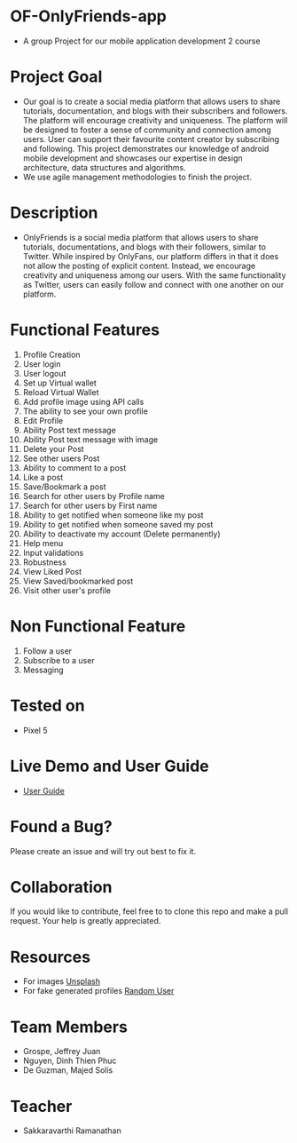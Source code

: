 # OF-OnlyFriends-app
- A group Project for our mobile application development 2 course

# Project Goal
- Our goal is to create a social media platform that allows users to share tutorials, documentation, and blogs with their subscribers and followers. The platform will encourage creativity and uniqueness. The platform will be designed to foster a sense of community and connection among users. User can support their favourite content creator by subscribing and following. This project demonstrates our knowledge of android mobile development and showcases our expertise in design architecture, data structures and algorithms.
- We use agile management methodologies to finish the project.

# Description
- OnlyFriends is a social media platform that allows users to share tutorials, documentations, and blogs with their followers, similar to Twitter. While inspired by OnlyFans, our platform differs in that it does not allow the posting of explicit content. Instead, we encourage creativity and uniqueness among our users. With the same functionality as Twitter, users can easily follow and connect with one another on our platform.


# Functional Features
1. Profile Creation
2. User login
3. User logout
4. Set up Virtual wallet
5. Reload Virtual Wallet
6. Add profile image using API calls
7. The ability to see your own profile
8. Edit Profile
9. Ability Post text message
10. Ability Post text message with image
11. Delete your Post
12. See other users Post
13. Ability to comment to a post
14. Like a post
15. Save/Bookmark a post
16. Search for other users by Profile name
17. Search for other users by First name
18. Ability to get notified when someone like my post
19. Ability to get notified when someone saved my post
20. Ability to deactivate my account (Delete permanently)
21. Help menu
22. Input validations
23. Robustness
24. View Liked Post
25. View Saved/bookmarked post
26. Visit other user's profile

# Non Functional Feature
1. Follow a user
2. Subscribe to a user
3. Messaging

# Tested on
- Pixel 5

# Live Demo and User Guide
- [User Guide](https://github.com/jgrospe92/OF-OnlyFriends/blob/main/User-Guide/guide.md)

# Found a Bug?
Please create an issue and will try out best to fix it.

# Collaboration
If you would like to contribute, feel free to to clone this repo and make a pull request.
Your help is greatly appreciated.

# Resources
- For images [Unsplash](https://unsplash.com/)
- For fake generated profiles [Random User](https://randomuser.me/photos)

# Team Members
- Grospe, Jeffrey Juan
- Nguyen, Dinh Thien Phuc
- De Guzman, Majed Solis

# Teacher
- Sakkaravarthi Ramanathan
